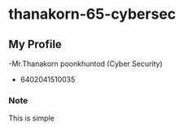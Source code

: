 # thanakorn-65-cybersec

## My Profile

-Mr.Thanakorn poonkhuntod (Cyber Security)

- 6402041510035

### Note

This is simple
